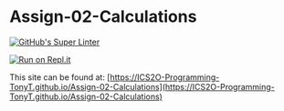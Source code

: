 # Assign-02-Calculations

[![GitHub's Super Linter](https://github.com/ICS2O-Programming-TonyT/Assign-02-Calculations/workflows/GitHub's%20Super%20Linter/badge.svg)](https://github.com/ICS2O-Programming-TonyT/Assign-02-Calculations/actions)


[![Run on Repl.it](https://repl.it/badge/github/ICS2O-Programming-TonyT/Assign-02-Calculations)](https://repl.it/github/<ICS2O-Programming-TonyT/Assign-02-Calculations)


This site can be found at: [https://ICS2O-Programming-TonyT.github.io/Assign-02-Calculations](https://ICS2O-Programming-TonyT.github.io/Assign-02-Calculations)